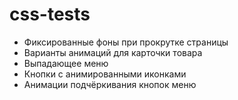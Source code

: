 # css-tests

- Фиксированные фоны при прокрутке страницы
- Варианты анимаций для карточки товара
- Выпадающее меню
- Кнопки с анимированными иконками
- Анимации подчёркивания кнопок меню

